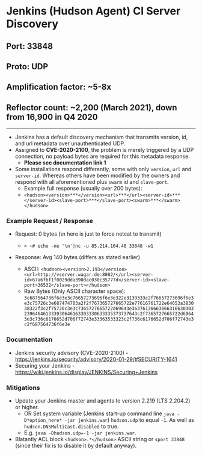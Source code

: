 # Jenkins (Hudson Agent) CI Server Discovery

## Port: 33848

## Proto: UDP

## Amplification factor: ~5-8x

## Reflector count: ~2,200 (March 2021), down from 16,900 in Q4 2020

---

- Jenkins has a default discovery mechanism that transmits version, id, and url metadata over unauthenticated UDP.
- Assigned to **CVE-2020-2100**, the problem is merely triggered by a UDP connection, no payload bytes are required for this metadata response.
  - **Please see documentation link 1**
- Some installations respond differently, some with only `version`, `url` and `server-id`. Whereas others have been modified by the owners and respond with all aforementioned plus `swarm` id and `slave-port`.
  - Example full response (usually over 200 bytes):
  - `<hudson><version>***</version><url>***</url><server-id>***</server-id><slave-port>***</slave-port><swarm>***</swarm></hudson>`

### Example Request / Response

- Request: 0 bytes (\n here is just to force netcat to transmit)

  - `> ~# echo -ne '\n'|nc -u 85.214.104.48 33848 -w1`

- Response: Avg 140 bytes (differs as stated earlier)

  - ASCII: `<hudson><version>2.193</version><url>http://vserver.wagar.de:8082/</url><server-id>67a6f6f1f0029dda390dac030c35777d</server-id><slave-port>36532</slave-port></hudson>`
  - Raw Bytes (Only ASCII character space): `3c687564736f6e3e3c76657273696f6e3e322e3139333c2f76657273696f6e3e3c75726c3e687474703a2f2f767365727665722e77616761722e64653a383038322f3c2f75726c3e3c7365727665722d69643e36376136663666316630303239646461333930646163303330633335373737643c2f7365727665722d69643e3c736c6176652d706f72743e33363533323c2f736c6176652d706f72743e3c2f687564736f6e3e`

### Documentation

- Jenkins security advisory (CVE-2020-2100) - <https://jenkins.io/security/advisory/2020-01-29/#SECURITY-1641>
- Securing your Jenkins - <https://wiki.jenkins.io/display/JENKINS/Securing+Jenkins>

### Mitigations

- Update your Jenkins master and agents to version 2.219 (LTS 2.204.2) or higher.
  - OR Set system variable (Jenkins start-up command line `java -D*option_here* -jar jenkins.war`) `hudson.udp` to equal `-1`. As well as `hudson.DNSMultiCast.disabled` to true.
  - E.g. `java -Dhudson.udp=-1 -jar jenkins.war`.
- Blatantly ACL block `<hudson>.*</hudson>` ASCII string or `sport 33848` (since their fix is to disable it by default anyway).
